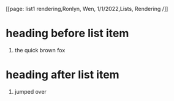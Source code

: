 [[page: list1 rendering,Ronlyn, Wen, 1/1/2022,Lists, Rendering /]]
# heading before list item
1. the quick brown fox
# heading after list item
1. jumped over
